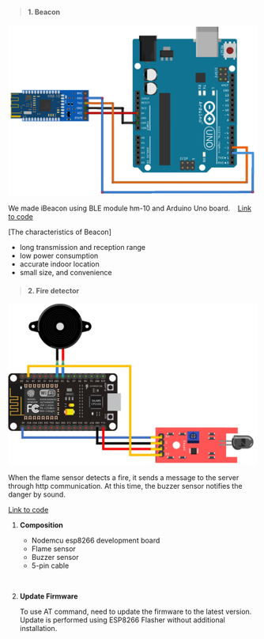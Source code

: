 > #### 1. Beacon

<p align="center"><img src="../Image/ibeacon.jpg" style="width:700px"></p>

We made iBeacon using BLE module hm-10 and Arduino Uno board. &nbsp;&nbsp; [Link to code](https://github.com/Mak-nae-on-Top/Mak-nae-on-Top/blob/main/arduino/hm-10/hm-10.ino)

[The characteristics of Beacon]

- long transmission and reception range
- low power consumption
- accurate indoor location
- small size, and convenience

> #### 2. Fire detector

<p align="center"><img src="./Image/FireDetector.jpg" style="width:700px"></p>

When the flame sensor detects a fire, it sends a message to the server through http communication. At this time, the buzzer sensor notifies the danger by sound.

[Link to code](https://github.com/Mak-nae-on-Top/Mak-nae-on-Top/blob/main/arduino/fireDetector/fireDetector.ino)

1. **Composition**

   - Nodemcu esp8266 development board
   - Flame sensor
   - Buzzer sensor
   - 5-pin cable

<br>

2. **Update Firmware**

   To use AT command, need to update the firmware to the latest version. Update is performed using ESP8266 Flasher without additional installation.
